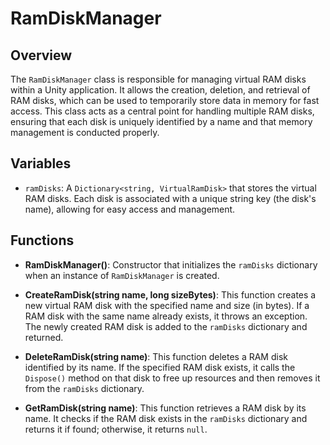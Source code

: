 # RamDiskManager

## Overview
The `RamDiskManager` class is responsible for managing virtual RAM disks within a Unity application. It allows the creation, deletion, and retrieval of RAM disks, which can be used to temporarily store data in memory for fast access. This class acts as a central point for handling multiple RAM disks, ensuring that each disk is uniquely identified by a name and that memory management is conducted properly.

## Variables
- `ramDisks`: A `Dictionary<string, VirtualRamDisk>` that stores the virtual RAM disks. Each disk is associated with a unique string key (the disk's name), allowing for easy access and management.

## Functions
- **RamDiskManager()**: Constructor that initializes the `ramDisks` dictionary when an instance of `RamDiskManager` is created.

- **CreateRamDisk(string name, long sizeBytes)**: This function creates a new virtual RAM disk with the specified name and size (in bytes). If a RAM disk with the same name already exists, it throws an exception. The newly created RAM disk is added to the `ramDisks` dictionary and returned.

- **DeleteRamDisk(string name)**: This function deletes a RAM disk identified by its name. If the specified RAM disk exists, it calls the `Dispose()` method on that disk to free up resources and then removes it from the `ramDisks` dictionary.

- **GetRamDisk(string name)**: This function retrieves a RAM disk by its name. It checks if the RAM disk exists in the `ramDisks` dictionary and returns it if found; otherwise, it returns `null`.